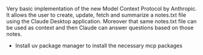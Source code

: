 Very basic implementation of the new Model Context Protocol by Anthropic. It allows the user to create, update, fetch and summarize a notes.txt file using the Claude Desktop application. Moreover that same notes.txt file can be used as context and then Claude can answer questions based on those notes.

- Install uv package manager to install the necessary mcp packages
